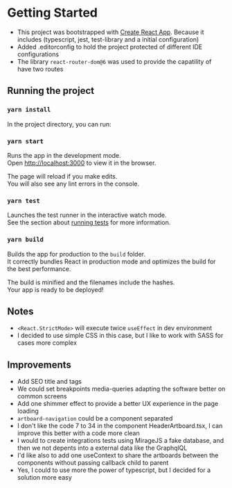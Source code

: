 # Getting Started

- This project was bootstrapped with [Create React App](https://github.com/facebook/create-react-app). Because it includes (typescript, jest, test-library and a initial configuration)
- Added .editorconfig to hold the project protected of different IDE configurations
- The library `react-router-dom@6` was used to provide the capatility of have two routes

## Running the project

### `yarn install`

In the project directory, you can run:

### `yarn start`

Runs the app in the development mode.\
Open [http://localhost:3000](http://localhost:3000) to view it in the browser.

The page will reload if you make edits.\
You will also see any lint errors in the console.

### `yarn test`

Launches the test runner in the interactive watch mode.\
See the section about [running tests](https://facebook.github.io/create-react-app/docs/running-tests) for more information.

### `yarn build`

Builds the app for production to the `build` folder.\
It correctly bundles React in production mode and optimizes the build for the best performance.

The build is minified and the filenames include the hashes.\
Your app is ready to be deployed!

## Notes

- `<React.StrictMode>` will execute twice `useEffect` in dev environment
- I decided to use simple CSS in this case, but I like to work with SASS for cases more complex

## Improvements

- Add SEO title and tags
- We could set breakpoints media-queries adapting the software better on common screens
- Add one shimmer effect to provide a better UX experience in the page loading
- `artboard-navigation` could be a component separated
- I don't like the code 7 to 34 in the component HeaderArtboard.tsx, I can improve this better with a code more clean
- I would to create integrations tests using MirageJS a fake database, and then we not depents into a external data like the GraphqlQL
- I'd like also to add one useContext to share the artboards between the components without passing callback child to parent
- Yes, I could to use more the power of typescript, but I decided for a solution more easy

